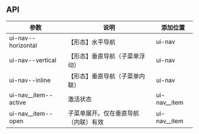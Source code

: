 ## API

| 参数     | 说明           | 添加位置     |
|----------|----------------|----------|
| ui-nav--horizontal    | 【形态】水平导航 | ui-nav   |
| ui-nav--vertical    | 【形态】垂直导航（子菜单浮动） | ui-nav   |
| ui-nav--inline    | 【形态】垂直导航（子菜单内联） | ui-nav   |
| ui-nav__item--active    | 激活状态 | ui-nav__item   |
| ui-nav__item--open    | 子菜单展开。仅在垂直导航（内联）有效 | ui-nav__item   |